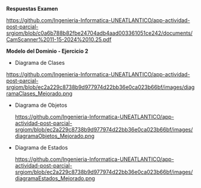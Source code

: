 **Respuestas Examen**

https://github.com/Ingenieria-Informatica-UNEATLANTICO/app-actividad-post-parcial-srgiom/blob/c0a6b788b82fbe24704adb4aad003361051ce242/documents/CamScanner%2011-15-2024%2010.25.pdf

**Modelo del Dominio - Ejercicio 2**

- Diagrama de Clases
  
https://github.com/Ingenieria-Informatica-UNEATLANTICO/app-actividad-post-parcial-srgiom/blob/ec2a229c8738b9d977974d22bb36e0ca023b66bf/images/diagramaClases_Mejorado.png

- Diagrama de Objetos

  https://github.com/Ingenieria-Informatica-UNEATLANTICO/app-actividad-post-parcial-srgiom/blob/ec2a229c8738b9d977974d22bb36e0ca023b66bf/images/diagramaObjetos_Mejorado.png

- Diagrama de Estados

  https://github.com/Ingenieria-Informatica-UNEATLANTICO/app-actividad-post-parcial-srgiom/blob/ec2a229c8738b9d977974d22bb36e0ca023b66bf/images/diagramaEstados_Mejorado.png
